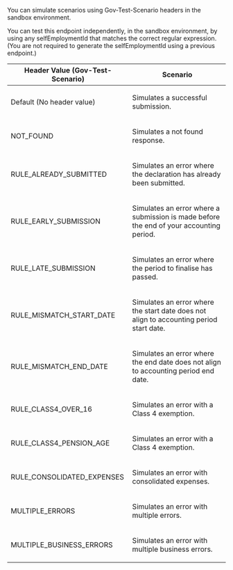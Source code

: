 <p>You can simulate scenarios using Gov-Test-Scenario headers in the sandbox environment.</p>
<p>You can test this endpoint independently, in the sandbox environment, by using any selfEmploymentId that matches the correct regular expression. (You are not required to generate the selfEmploymentId using a previous endpoint.)<p>
<table>
    <thead>
        <tr>
            <th>Header Value (Gov-Test-Scenario)</th>
            <th>Scenario</th>
        </tr>
    </thead>
    <tbody>
        <tr>
            <td><p>Default (No header value)</p></td>
            <td><p>Simulates a successful submission.</p></td>
        </tr>
        <tr>
            <td><p>NOT_FOUND</p></td>
            <td><p>Simulates a not found response.</p></td>
        </tr>
        <tr>
            <td><p>RULE_ALREADY_SUBMITTED</p></td>
            <td><p>Simulates an error where the declaration has already been submitted.</p></td>
        </tr>
        <tr>
            <td><p>RULE_EARLY_SUBMISSION</p></td>
            <td><p>Simulates an error where a submission is made before the end of your accounting period.</p></td>
        </tr>
        <tr>
            <td><p>RULE_LATE_SUBMISSION</p></td>
            <td><p>Simulates an error where the period to finalise has passed.</p></td>
        </tr>
        <tr>
            <td><p>RULE_MISMATCH_START_DATE</p></td>
            <td><p>Simulates an error where the start date does not align to accounting period start date.</p></td>
        </tr>
        <tr>
            <td><p>RULE_MISMATCH_END_DATE</p></td>
            <td><p>Simulates an error where the end date does not align to accounting period end date.</p></td>
        </tr>
        <tr>
            <td><p>RULE_CLASS4_OVER_16</p></td>
            <td><p>Simulates an error with a Class 4 exemption.</p></td>
        </tr>
        <tr>
            <td><p>RULE_CLASS4_PENSION_AGE</p></td>
            <td><p>Simulates an error with a Class 4 exemption.</p></td>
        </tr>
        <tr>
            <td><p>RULE_CONSOLIDATED_EXPENSES</p></td>
            <td><p>Simulates an error with consolidated expenses.</p></td>
        </tr>
        <tr>
            <td><p>MULTIPLE_ERRORS</p></td>
            <td><p>Simulates an error with multiple errors.</p></td>
        </tr>
        <tr>
            <td><p>MULTIPLE_BUSINESS_ERRORS</p></td>
            <td><p>Simulates an error with multiple business errors.</p></td>
        </tr>  
    </tbody>
</table>
